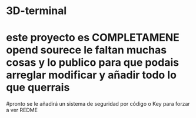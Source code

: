 # 3D-terminal
# este proyecto es COMPLETAMENE opend sourece le faltan muchas cosas y lo publico para que podais arreglar modificar y añadir todo lo que querrais

#pronto se le añadirá un sistema de seguridad por código o Key para forzar a ver REDME

